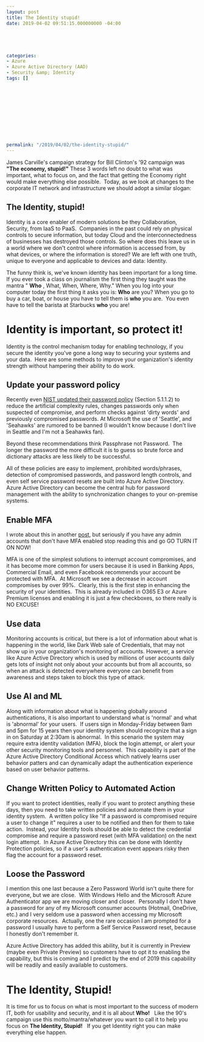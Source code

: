 ```yaml
---
layout: post
title: The Identity stupid!
date: 2019-04-02 09:51:15.000000000 -04:00





categories:
- Azure
- Azure Active Directory (AAD)
- Security &amp; Identity
tags: []



  
  

  
  
  
  
  
permalink: "/2019/04/02/the-identity-stupid/"
---
```

James Carville's campaign strategy for Bill Clinton's '92 campaign was **"The economy, stupid!"** These 3 words left no doubt to what was important, what to focus on, and the fact that getting the Economy right would make everything else possible.&nbsp; Today, as we look at changes to the corporate IT network and infrastructure we should adopt a similar slogan:

## The Identity, stupid!

Identity is a core enabler of modern solutions be they Collaboration, Security, from IaaS to PaaS.&nbsp; Companies in the past could rely on physical controls to secure information, but today Cloud and the interconnectedness of businesses has destroyed those controls. So where does this leave us in a world where we don't control where information is accessed from, by what devices, or where the information is stored? We are left with one truth, unique to everyone and applicable to devices and data: Identity.

The funny think is, we've known identity has been important for a long time. If you ever took a class on journalism the first thing they taught was the mantra " **Who** , What, When, Where, Why." When you log into your computer today the first thing it asks you is: **Who** are you? When you go to buy a car, boat, or house you have to tell them is **who** you are.&nbsp; You even have to tell the barista at Starbucks **who** you are!

# Identity is important, so protect it!

Identity is the control mechanism today for enabling technology, if you secure the identity you've gone a long way to securing your systems and your data.&nbsp; Here are some methods to improve your organization's identity strength without hampering their ability to do work.

## Update your password policy

Recently even [NIST updated their password policy](https://pages.nist.gov/800-63-3/sp800-63b.html) (Section 5.1.1.2) to reduce the artificial complexity rules, changes passwords only when suspected of compromise, and perform checks against 'dirty words' and previously compromised passwords. At Microsoft the use of 'Seattle', and 'Seahawks' are rumored to be banned (I wouldn't know because I don't live in Seattle and I'm not a Seahawks fan).

Beyond these recommendations think Passphrase not Password.&nbsp; The longer the password the more difficult it is to guess so brute force and dictionary attacks are less likely to be successful.

All of these policies are easy to implement, prohibited words/phrases, detection of compromised passwords, and password length controls, and even self service password resets are built into Azure Active Directory.&nbsp; Azure Active Directory can become the central hub for password management with the ability to synchronization changes to your on-premise systems.

## Enable MFA

I wrote about this in another [post](https://davidmcwee.com/2018/12/04/o365-mfa-vs-azure-ad-mfa/), but seriously if you have any admin accounts that don't have MFA enabled stop reading this and go GO TURN IT ON NOW!

MFA is one of the simplest solutions to interrupt account compromises, and it has become more common for users because it is used in Banking Apps, Commercial Email, and even Facebook recommends your account be protected with MFA.&nbsp; At Microsoft we see a decrease in account compromises by over 99%.&nbsp; Clearly, this is the first step in enhancing the security of your identities.&nbsp; This is already included in O365 E3 or Azure Premium licenses and enabling it is just a few checkboxes, so there really is NO EXCUSE!

## Use data

Monitoring accounts is critical, but there is a lot of information about what is happening in the world, like Dark Web sale of Credentials, that may not show up in your organization's monitoring of accounts. However, a service like Azure Active Directory which is used by millions of user accounts daily gets lots of insight not only about your accounts but from all accounts, so when an attack is detected everywhere everyone can benefit from awareness and steps taken to block this type of attack.

## Use AI and ML

Along with information about what is happening globally around authentications, it is also important to understand what is 'normal' and what is 'abnormal' for your users.&nbsp; If users sign in Monday-Friday between 9am and 5pm for 15 years then your identity system should recognize that a sign in on Saturday at 2:30am is abnormal.&nbsp; In this scenario the system may require extra identity validation (MFA), block the login attempt, or alert your other security monitoring tools and personnel.&nbsp; This capability is part of the Azure Active Directory Conditional Access which natively learns user behavior patters and can dynamically adapt the authentication experience based on user behavior patterns.

## Change Written Policy to Automated Action

If you want to protect identities, really if you want to protect anything these days, then you need to take written policies and automate them in your identity system.&nbsp; A written policy like "If a password is compromised require a user to change it" requires a user to be notified and then for them to take action.&nbsp; Instead, your Identity tools should be able to detect the credential compromise and require a password reset (with MFA validation) on the next login attempt.&nbsp; In Azure Active Directory this can be done with Identity Protection policies, so if a user's authentication event appears risky then flag the account for a password reset.

## Loose the Password

I mention this one last because a Zero Password World isn't quite there for everyone, but we are close.&nbsp; With Windows Hello and the Microsoft Azure Authenticator app we are moving closer and closer.&nbsp; Personally I don't have a password for any of my Microsoft consumer accounts (Hotmail, OneDrive, etc.) and I very seldom use a password when accessing my Microsoft corporate resources.&nbsp; Actually, one the rare occasion I am prompted for a password I usually have to perform a Self Service Password reset, because I honestly don't remember it.

Azure Active Directory has added this ability, but it is currently in Preview (maybe even Private Preview) so customers have to opt it to enabling the capability, but this is coming and I predict by the end of 2019 this capability will be readily and easily available to customers.

# The Identity, Stupid!

It is time for us to focus on what is most important to the success of modern IT, both for usability and security, and it is all about **Who!** &nbsp; Like the 90's campaign use this motto/mantra/whatever you want to call it to help you focus on **The Identity, Stupid!** &nbsp; If you get Identity right you can make everything else happen.

